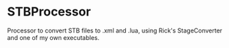 # STBProcessor
Processor to convert STB files to .xml and .lua, using Rick's StageConverter and one of my own executables.
